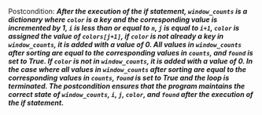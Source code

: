 Postcondition: ***After the execution of the if statement, `window_counts` is a dictionary where `color` is a key and the corresponding value is incremented by 1, `i` is less than or equal to `n`, `j` is equal to `i+1`, `color` is assigned the value of `colors[j+1]`, if `color` is not already a key in `window_counts`, it is added with a value of 0. All values in `window_counts` after sorting are equal to the corresponding values in `counts`, and `found` is set to True. If `color` is not in `window_counts`, it is added with a value of 0. In the case where all values in `window_counts` after sorting are equal to the corresponding values in `counts`, `found` is set to True and the loop is terminated. The postcondition ensures that the program maintains the correct state of `window_counts`, `i`, `j`, `color`, and `found` after the execution of the if statement.***